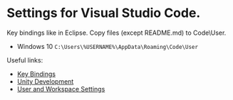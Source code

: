 # Settings for Visual Studio Code.
Key bindings like in Eclipse. Copy files (except README.md) to Code\User.

- Windows 10 `C:\Users\%USERNAME%\AppData\Roaming\Code\User`

Useful links:
- [Key Bindings](https://code.visualstudio.com/docs/getstarted/keybindings)
- [Unity Development](https://code.visualstudio.com/docs/other/unity)
- [User and Workspace Settings](https://code.visualstudio.com/docs/getstarted/settings)